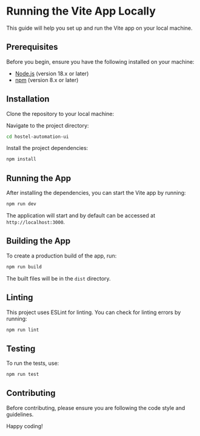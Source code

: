 # Running the Vite App Locally

This guide will help you set up and run the Vite app on your local machine.

## Prerequisites

Before you begin, ensure you have the following installed on your machine:

- [Node.js](https://nodejs.org/en/download/) (version 18.x or later)
- [npm](https://www.npmjs.com/get-npm) (version 8.x or later)

## Installation

Clone the repository to your local machine:

Navigate to the project directory:

```bash
cd hostel-automation-ui
```

Install the project dependencies:

```bash
npm install
```

## Running the App

After installing the dependencies, you can start the Vite app by running:

```bash
npm run dev
```

The application will start and by default can be accessed at `http://localhost:3000`.

## Building the App

To create a production build of the app, run:

```bash
npm run build
```

The built files will be in the `dist` directory.

## Linting

This project uses ESLint for linting. You can check for linting errors by running:

```bash
npm run lint
```

## Testing

To run the tests, use:

```bash
npm run test
```

## Contributing

Before contributing, please ensure you are following the code style and guidelines.

Happy coding!